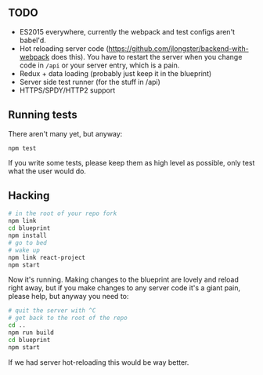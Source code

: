 ## TODO

- ES2015 everywhere, currently the webpack and test configs aren't
  babel'd.
- Hot reloading server code (https://github.com/jlongster/backend-with-webpack does this).
  You have to restart the server when you change code in `/api` or your
  server entry, which is a pain.
- Redux + data loading (probably just keep it in the blueprint)
- Server side test runner (for the stuff in /api)
- HTTPS/SPDY/HTTP2 support

## Running tests

There aren't many yet, but anyway:

```
npm test
```

If you write some tests, please keep them as high level as possible,
only test what the user would do.

## Hacking

```sh
# in the root of your repo fork
npm link
cd blueprint
npm install
# go to bed
# wake up
npm link react-project
npm start
```

Now it's running. Making changes to the blueprint are lovely and reload
right away, but if you make changes to any server code it's a giant
pain, please help, but anyway you need to:

```sh
# quit the server with ^C
# get back to the root of the repo
cd ..
npm run build
cd blueprint
npm start
```

If we had server hot-reloading this would be way better.

